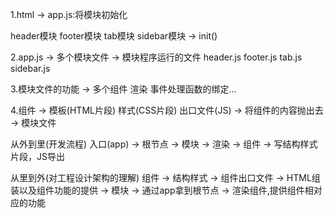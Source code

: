 1.html -> app.js:将模块初始化

  header模块 footer模块 tab模块 sidebar模块 -> init()

2.app.js -> 多个模块文件 -> 模块程序运行的文件
  header.js footer.js tab.js sidebar.js

3.模块文件的功能 -> 多个组件
  渲染 事件处理函数的绑定...

4.组件 -> 模板(HTML片段) 样式(CSS片段) 
          出口文件(JS) -> 将组件的内容抛出去 -> 模块文件

从外到里(开发流程)
入口(app) -> 根节点 -> 模块 -> 渲染 -> 组件 -> 写结构样式片段，JS导出

从里到外(对工程设计架构的理解)
组件 -> 结构样式 -> 组件出口文件 -> HTML组装以及组件功能的提供 -> 模块 -> 通过app拿到根节点 -> 渲染组件,提供组件相对应的功能